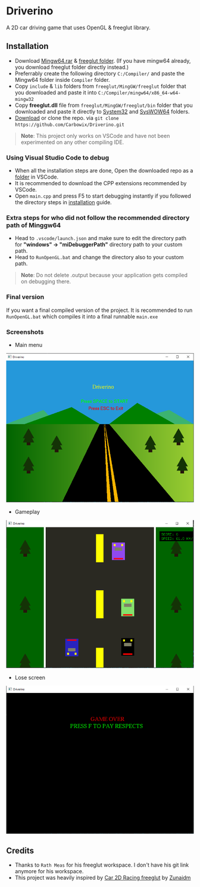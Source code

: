 # Driverino
A 2D car driving game that uses OpenGL & freeglut library.

## Installation
- Download [Mingw64.rar](https://drive.google.com/drive/folders/147LGO_bCFHSqdZ6j1835qJb7XRS6-bZj) & [freeglut folder](https://drive.google.com/drive/folders/1SSx3Q5YMAFLOFp56-wnAKRC-T3YsEGDd). (If you have mingw64 already, you download freeglut folder directly instead.)
- Preferrably create the following directory `C:/Compiler/` and paste the Mingw64 folder inside `Compiler` folder.
- Copy `include` & `lib` folders from `freeglut/MingGW/freeglut` folder that you downloaded and paste it into `C:/Compiler/mingw64/x86_64-w64-mingw32`
- Copy **freeglut.dll** file from `freeglut/MingGW/freeglut/bin` folder that you downloaded and paste it directly to [System32](https://nerdschalk.com/3-ways-to-open-system-32-folder-on-windows-11-or-10/) and [SysWOW64](https://www.minitool.com/news/syswow64.html) folders.
- [Download](https://github.com/Carbowix/Driverino/archive/refs/heads/main.zip) or clone the repo. via `git clone https://github.com/Carbowix/Driverino.git`

>**Note**: This project only works on VSCode and have not been experimented on any other compiling IDE.

### Using Visual Studio Code to debug
- When all the installation steps are done, Open the downloaded repo as a [folder](https://www.youtube.com/watch?v=u3PMR8voOo0) in VSCode.
- It is recommended to download the CPP extensions recommended by VSCode.
- Open `main.cpp` and press F5 to start debugging instantly if you followed the directory steps in [installation](#installation) guide.

### Extra steps for who did not follow the recommended directory path of Minggw64
- Head to `.vscode/launch.json` and make sure to edit the directory path for **"windows" -> "miDebuggerPath"** directory path to your custom path.
- Head to `RunOpenGL.bat` and change the directory also to your custom path.

>**Note**: Do not delete .output because your application gets compiled on debugging there.

### Final version
If you want a final compiled version of the project. It is recommended to run `RunOpenGL.bat` which compiles it into a final runnable `main.exe`


### Screenshots
- Main menu

<img src="./assets/images/menu.png"/>

- Gameplay

<img src="./assets/images/gameplay.png"/>

- Lose screen

<img src="./assets/images/lose.png"/>

## Credits
- Thanks to `Rath Meas` for his freeglut workspace. I don't have his git link anymore for his workspace.
- This project was heavily inspired by [Car 2D Racing freeglut](https://github.com/zunaidm/2D-Car-Race-game) by [Zunaidm](https://github.com/zunaidm)
